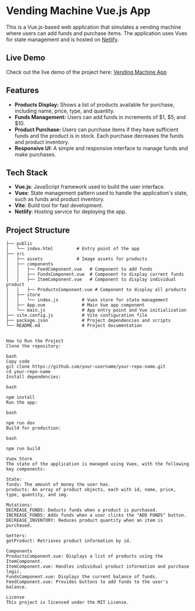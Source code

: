 # Vending Machine Vue.js App

This is a Vue.js-based web application that simulates a vending machine where users can add funds and purchase items. The application uses Vuex for state management and is hosted on [Netlify](https://zingy-puffpuff-1c267c.netlify.app/).

## Live Demo

Check out the live demo of the project here: [Vending Machine App](https://zingy-puffpuff-1c267c.netlify.app/)

## Features

- **Products Display:** Shows a list of products available for purchase, including name, price, type, and quantity.
- **Funds Management:** Users can add funds in increments of $1, $5, and $10.
- **Product Purchase:** Users can purchase items if they have sufficient funds and the product is in stock. Each purchase decreases the funds and product inventory.
- **Responsive UI:** A simple and responsive interface to manage funds and make purchases.

## Tech Stack

- **Vue.js**: JavaScript framework used to build the user interface.
- **Vuex**: State management pattern used to handle the application's state, such as funds and product inventory.
- **Vite**: Build tool for fast development.
- **Netlify**: Hosting service for deploying the app.

## Project Structure

```plaintext
├── public
│   └── index.html         # Entry point of the app
├── src
│   ├── assets             # Image assets for products
│   ├── components
│   │   ├── FeedComponent.vue   # Component to add funds
│   │   ├── FundsComponent.vue  # Component to display current funds
│   │   ├── ItemComponent.vue   # Component to display individual product
│   │   ├── ProductsComponent.vue # Component to display all products
│   ├── store
│   │   └── index.js         # Vuex store for state management
│   ├── App.vue              # Main Vue app component
│   └── main.js              # App entry point and Vue initialization
├── vite.config.js           # Vite configuration file
├── package.json             # Project dependencies and scripts
└── README.md                # Project documentation


How to Run the Project
Clone the repository:

bash
Copy code
git clone https://github.com/your-username/your-repo-name.git
cd your-repo-name
Install dependencies:

bash

npm install
Run the app:

bash

npm run dev
Build for production:

bash

npm run build

Vuex Store
The state of the application is managed using Vuex, with the following key components:

State:
funds: The amount of money the user has.
products: An array of product objects, each with id, name, price, type, quantity, and img.

Mutations:
DECREASE_FUNDS: Deducts funds when a product is purchased.
INCREASE_FUNDS: Adds funds when a user clicks the "ADD FUNDS" button.
DECREASE_INVENTORY: Reduces product quantity when an item is purchased.

Getters:
getProduct: Retrieves product information by id.

Components
ProductsComponent.vue: Displays a list of products using the ItemComponent.
ItemComponent.vue: Handles individual product information and purchase logic.
FundsComponent.vue: Displays the current balance of funds.
FeedComponent.vue: Provides buttons to add funds to the user's balance.

License
This project is licensed under the MIT License.
